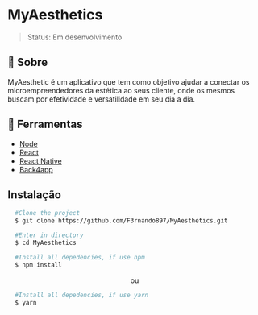 # MyAesthetics
> Status: Em desenvolvimento

## 📕 Sobre
MyAesthetic é um aplicativo que tem como objetivo ajudar a conectar os microempreendedores da estética ao seus cliente, 
onde os mesmos buscam por efetividade e versatilidade em seu dia a dia. 

## 🔨 Ferramentas

- [Node](https://nodejs.org/docs/latest/api/)
- [React](https://legacy.reactjs.org/docs/getting-started.html)
- [React Native](https://reactnative.dev/docs/getting-started)
- [Back4app](https://www.back4app.com/)

## Instalação

```bash
  #Clone the project
  $ git clone https://github.com/F3rnando897/MyAesthetics.git
```

```bash
  #Enter in directory
  $ cd MyAesthetics
```

```bash
  #Install all depedencies, if use npm
  $ npm install
```
<p align="center">ou</p>

```bash
  #Install all depedencies, if use yarn
  $ yarn
```
